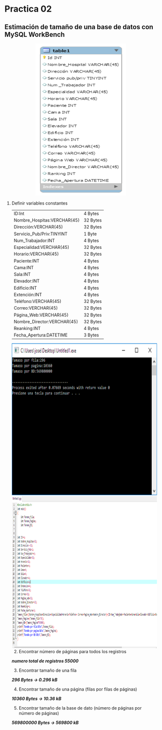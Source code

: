 # Practica 02

## Estimación de tamaño de una base de datos con MySQL WorkBench

<div align="center"><img  alt="rename_screenshot" src="ADB.png" width= "300" height="500"></div>

  1.	Definir variables constantes
        <table>
          <tr>
            <td>ID:Int</td>
            <td>4 Bytes</td>
          </tr>
          <tr>
            <td>Nombre_Hospitas:VERCHAR(45)</td>
            <td>32 Bytes</td>
          </tr>
            <tr>
            <td>Dirección:VERCHAR(45)</td>
            <td>32 Bytes</td>
          </tr>
            <tr>
            <td>Servicio_Pub/Priv:TINYINT</td>
            <td>1 Byte</td>
          </tr>
            <tr>
            <td>Num_Trabajador:INT</td>
            <td>4 Bytes</td>
          </tr>
           <tr>
            <td>Especialidad:VERCHAR(45)</td>
            <td>32 Bytes</td>
          </tr>
           <tr>
            <td>Horario:VERCHAR(45)</td>
            <td>32 Bytes</td>
          </tr>
          <tr>
            <td>Paciente:INT</td>
            <td>4 Bytes</td>
          </tr>
            <tr>
            <td>Cama:INT</td>
            <td>4 Bytes</td>
          </tr>
           <tr>
            <td>Sala:INT</td>
            <td>4 Bytes</td>
          </tr> <tr>
            <td>Elevador:INT</td>
            <td>4 Bytes</td>
          </tr>
            <tr>
            <td>Edificio:INT</td>
            <td>4 Bytes</td>
          </tr>
          <tr>
            <td>Extención:INT</td>
            <td>4 Bytes</td>
         </tr>
             <tr>
            <td>Teléfono:VERCHAR(45)</td>
            <td>32 Bytes</td>
         </tr>
            <tr>
            <td>Correo:VERCHAR(45)</td>
            <td>32 Bytes</td>
            </tr>
  <tr>
            <td>Página_Web:VERCHAR(45)</td>
            <td>32 Bytes</td>
         </tr> 
  <tr>
            <td>Nombre_Director:VERCHAR(45)</td>
            <td>32 Bytes</td>
         </tr>
        <tr>
            <td>Reanking:INT</td>
            <td>4 Bytes</td>
         </tr>
           <tr>
            <td>Fecha_Apertura:DATETIME</td>
            <td>3 Bytes</td>
         </tr>
    </table>

<img  alt="rename_screenshot" src="1.-.png" width= "1000" height="500">

<img  alt="rename_screenshot" src="2.-.png" width= "1000" height="500">

2.	Encontrar número de páginas para todos los registros
 
 **_numero total de registros 55000_**
 
3.	Encontrar tamaño de una  fila 

  **_296 Bytes -> 0.296 kB_**

4.	Encontrar tamaño de una página (filas por filas de páginas)

  **_10360 Bytes -> 10.36 kB_**

5.	Encontrar tamaño de la base de dato (número de páginas por número de páginas)

  **_569800000 Bytes ->	569800 kB_**




